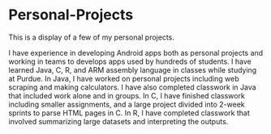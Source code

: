 # Personal-Projects

This is a display of a few of my personal projects.

I have experience in developing Android apps both as personal projects and working in teams to develops apps used by hundreds of students.
I have learned Java, C, R, and ARM assembly language in classes while studying at Purdue.
In Java, I have worked on personal projects including web scraping and making calculators. I have also completed classwork in Java that included work alone and in groups.
In C, I have finished classwork including smaller assignments, and a large project divided into 2-week sprints to parse HTML pages in C.
In R, I have completed classwork that involved summarizing large datasets and interpreting the outputs.
